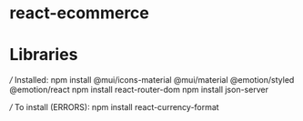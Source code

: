 # react-ecommerce

# Libraries

*/* Installed:
npm install @mui/icons-material @mui/material @emotion/styled @emotion/react
npm install react-router-dom
npm install json-server

*/* To install (ERRORS):
npm install react-currency-format